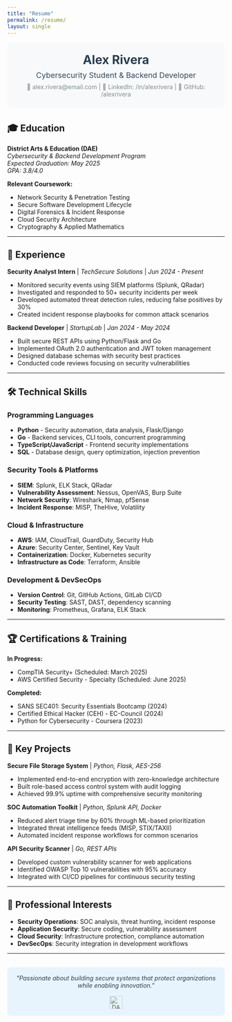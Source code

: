 ```yaml
---
title: "Resume"
permalink: /resume/
layout: single
---
```


<div style="text-align:center; margin-bottom:2rem; padding:1.5rem; background:#f8f9fa; border-radius:8px;">
  <h1 style="margin:0; color:#2c3e50;">Alex Rivera</h1>
  <p style="margin:0.5rem 0; font-size:1.1rem; color:#34495e;">Cybersecurity Student & Backend Developer</p>
  <p style="margin:0; color:#7f8c8d;">📧 alex.rivera@email.com | 🔗 LinkedIn: /in/alexrivera | 🐙 GitHub: /alexrivera</p>
</div>

## 🎓 Education

**District Arts & Education (DAE)**  
*Cybersecurity & Backend Development Program*  
*Expected Graduation: May 2025*  
*GPA: 3.8/4.0*

**Relevant Coursework:**
- Network Security & Penetration Testing
- Secure Software Development Lifecycle
- Digital Forensics & Incident Response
- Cloud Security Architecture
- Cryptography & Applied Mathematics

---

## 💼 Experience

**Security Analyst Intern** | *TechSecure Solutions* | *Jun 2024 - Present*
- Monitored security events using SIEM platforms (Splunk, QRadar)
- Investigated and responded to 50+ security incidents per week
- Developed automated threat detection rules, reducing false positives by 30%
- Created incident response playbooks for common attack scenarios

**Backend Developer** | *StartupLab* | *Jan 2024 - May 2024*
- Built secure REST APIs using Python/Flask and Go
- Implemented OAuth 2.0 authentication and JWT token management
- Designed database schemas with security best practices
- Conducted code reviews focusing on security vulnerabilities

---

## 🛠️ Technical Skills

### Programming Languages
- **Python** - Security automation, data analysis, Flask/Django
- **Go** - Backend services, CLI tools, concurrent programming
- **TypeScript/JavaScript** - Frontend security implementations
- **SQL** - Database design, query optimization, injection prevention

### Security Tools & Platforms
- **SIEM**: Splunk, ELK Stack, QRadar
- **Vulnerability Assessment**: Nessus, OpenVAS, Burp Suite
- **Network Security**: Wireshark, Nmap, pfSense
- **Incident Response**: MISP, TheHive, Volatility

### Cloud & Infrastructure
- **AWS**: IAM, CloudTrail, GuardDuty, Security Hub
- **Azure**: Security Center, Sentinel, Key Vault
- **Containerization**: Docker, Kubernetes security
- **Infrastructure as Code**: Terraform, Ansible

### Development & DevSecOps
- **Version Control**: Git, GitHub Actions, GitLab CI/CD
- **Security Testing**: SAST, DAST, dependency scanning
- **Monitoring**: Prometheus, Grafana, ELK Stack

---

## 🏆 Certifications & Training

**In Progress:**
- CompTIA Security+ (Scheduled: March 2025)
- AWS Certified Security - Specialty (Scheduled: June 2025)

**Completed:**
- SANS SEC401: Security Essentials Bootcamp (2024)
- Certified Ethical Hacker (CEH) - EC-Council (2024)
- Python for Cybersecurity - Coursera (2023)

---

## 🚀 Key Projects

**Secure File Storage System** | *Python, Flask, AES-256*
- Implemented end-to-end encryption with zero-knowledge architecture
- Built role-based access control system with audit logging
- Achieved 99.9% uptime with comprehensive security monitoring

**SOC Automation Toolkit** | *Python, Splunk API, Docker*
- Reduced alert triage time by 60% through ML-based prioritization
- Integrated threat intelligence feeds (MISP, STIX/TAXII)
- Automated incident response workflows for common scenarios

**API Security Scanner** | *Go, REST APIs*
- Developed custom vulnerability scanner for web applications
- Identified OWASP Top 10 vulnerabilities with 95% accuracy
- Integrated with CI/CD pipelines for continuous security testing

---

## 🎯 Professional Interests

- **Security Operations**: SOC analysis, threat hunting, incident response
- **Application Security**: Secure coding, vulnerability assessment
- **Cloud Security**: Infrastructure protection, compliance automation
- **DevSecOps**: Security integration in development workflows

---

<div style="text-align:center; margin-top:2rem; padding:1rem; background:#e8f4fd; border-radius:8px;">
  <p style="margin:0; font-style:italic; color:#2c3e50;">"Passionate about building secure systems that protect organizations while enabling innovation."</p>
  
  <div style="margin-top:1rem;">
    <img src="{{ '/assets/img/dae-logo.jpg' | relative_url }}" alt="DAE Logo" style="height:30px; opacity:0.7;">
  </div>
</div>